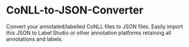 # CoNLL-to-JSON-Converter
Convert your annotated/labelled CoNLL files to JSON files. Easily import this JSON to Label Studio or other annotation platforms retaining all annotations and labels.
